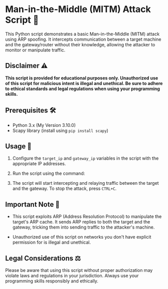 # Man-in-the-Middle (MITM) Attack Script 🔐

This Python script demonstrates a basic Man-in-the-Middle (MITM) attack using ARP spoofing. It intercepts communication between a target machine and the gateway/router without their knowledge, allowing the attacker to monitor or manipulate traffic.

## Disclaimer ⚠️

**This script is provided for educational purposes only. Unauthorized use of this script for malicious intent is illegal and unethical. Be sure to adhere to ethical standards and legal regulations when using your programming skills.**

## Prerequisites 🛠️

- Python 3.x (My Version 3.10.0)
- Scapy library (install using `pip install scapy`)

## Usage 🚀

1. Configure the `target_ip` and `gateway_ip` variables in the script with the appropriate IP addresses.

2. Run the script using the command:


3. The script will start intercepting and relaying traffic between the target and the gateway. To stop the attack, press `CTRL+C`.

## Important Note 📝

- This script exploits ARP (Address Resolution Protocol) to manipulate the target's ARP cache. It sends ARP replies to both the target and the gateway, tricking them into sending traffic to the attacker's machine.

- Unauthorized use of this script on networks you don't have explicit permission for is illegal and unethical.

## Legal Considerations ⚖️

Please be aware that using this script without proper authorization may violate laws and regulations in your jurisdiction. Always use your programming skills responsibly and ethically.
